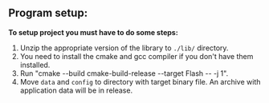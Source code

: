  ## Program setup:

 **To setup project you must have to do some steps:**
 1. Unzip the appropriate version of the library to `./lib/` directory.
 2. You need to install the cmake and gcc compiler if you don't have them installed.
 3. Run "cmake --build cmake-build-release --target Flash -- -j 1".
 4. Move `data` and `config` to directory with target binary file. An archive with application data will be in release.
